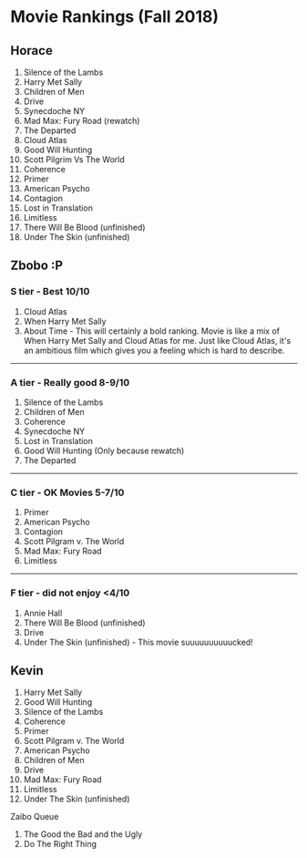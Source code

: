 # Movie Rankings (Fall 2018)

## Horace
1. Silence of the Lambs
1. Harry Met Sally
1. Children of Men
1. Drive
1. Synecdoche NY
1. Mad Max: Fury Road (rewatch)
1. The Departed
1. Cloud Atlas
1. Good Will Hunting
1. Scott Pilgrim Vs The World
1. Coherence
1. Primer
1. American Psycho
1. Contagion
1. Lost in Translation
1. Limitless
1. There Will Be Blood (unfinished)
1. Under The Skin (unfinished)

## Zbobo :P

### S tier - Best 10/10
1. Cloud Atlas
1. When Harry Met Sally
1. About Time - This will certainly a bold ranking. Movie is like a mix of When Harry Met Sally and Cloud Atlas for me. Just like Cloud Atlas, it's an ambitious film which gives you a feeling which is hard to describe.
----
### A tier - Really good 8-9/10
1. Silence of the Lambs
1. Children of Men
1. Coherence
1. Synecdoche NY
1. Lost in Translation
1. Good Will Hunting (Only because rewatch)
1. The Departed
----
### C tier - OK Movies 5-7/10
1. Primer
1. American Psycho
1. Contagion
1. Scott Pilgram v. The World
1. Mad Max: Fury Road
1. Limitless
----
### F tier - did not enjoy <4/10
1. Annie Hall
1. There Will Be Blood (unfinished)
1. Drive
1. Under The Skin (unfinished) - This movie suuuuuuuuuucked!

## Kevin
1. Harry Met Sally
1. Good Will Hunting
1. Silence of the Lambs
1. Coherence
1. Primer
1. Scott Pilgram v. The World
1. American Psycho
1. Children of Men
1. Drive
1. Mad Max: Fury Road
1. Limitless
1. Under The Skin (unfinished)

Zaibo Queue
1. The Good the Bad and the Ugly
1. Do The Right Thing
